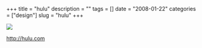 +++
title = "hulu"
description = ""
tags = []
date = "2008-01-22"
categories = ["design"]
slug = "hulu"
+++


 

  <div id="screens-thumbs" class="clearfix">
    <div class="txt-center" id="design-submission"><a href="http://hulu.com/"><img id='bluga-thumbnail-1108' class='bluga-thumbnail large' src='/media/bluga/
wt47f2820adff20_0.jpg'/></a></div>  
  </div>   
<p><a href="http://hulu.com/">http://hulu.com</a></p>




